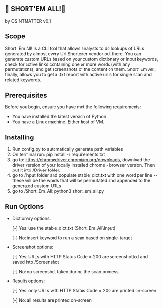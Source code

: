  ## **:link: SHORT'EM ALL!:link:**
 
by OSINTMATTER v0.1
 
## Scope
Short 'Em All! is a CLI tool that allows analysts to do lookups of URLs generated by almost every Url Shortener vendor out there.
You can generate custom URLs based on your custom dictionary or input keywords, check for active links containing one or more words (with any permutations), and get screenshots of the content on them.
Short' Em All!, finally, allows you to get a .txt report with active url's for single scan and related keywords.
## Prerequisites
Before you begin, ensure you have met the following requirements:

* You have installed the latest version of Python
* You have a Linux machine. Either host of VM.
## Installing
1. Run config.py to automatically generate path variables
1. On terminal run: pip install -r requirements.txt
1. go to: https://chromedriver.chromium.org/downloads, download the driver version of your locally installed chrome - browser version. Then put it into /Driver folder.
1. go to /input folder and populate stable\_dict.txt with one word per line -- these will be the words that will be permutated and appended to the generated custom URLs
1. go to /Short\_Em\_All: python3 short\_em\_all.py
## Run Options
* Dictionary options:

  [-] Yes: use the stable\_dict.txt (Short\_Em\_All\Input)
  
  [-] No: insert keyword to run a scan based on single-target
		
* Screenshot options:

  [-] Yes: URLs with HTTP Status Code = 200 are screenshotted and saved into /Screenshot
  
  [-] No: no screenshot taken during the scan process
		
* Results options:

  [-] Yes: only URLs with HTTP Status Code = 200 are printed on-screen
  
  [-] No: all results are printed on-screen
